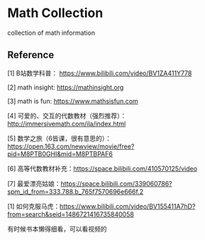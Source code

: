 # Math Collection
collection of math  information



## Reference

[1] B站数学科普： https://www.bilibili.com/video/BV1ZA411Y778

[2] math insight:  https://mathinsight.org

[3] math is fun:  https://www.mathsisfun.com

[4] 可爱的、交互的代数教材（强烈推荐）： http://immersivemath.com/ila/index.html

[5] 数学之旅（6皆课，很有意思的）： https://open.163.com/newview/movie/free?pid=M8PTB0GHI&mid=M8PTBPAF6

[6] 高等代数教材补充：https://space.bilibili.com/410570125/video

[7] 最爱漂亮姑娘：https://space.bilibili.com/339060786?spm_id_from=333.788.b_765f7570696e666f.2





[1] 如何克服马虎：https://www.bilibili.com/video/BV155411A7hD?from=search&seid=1486721416735840058



有时候书本懒得细看，可以看视频的